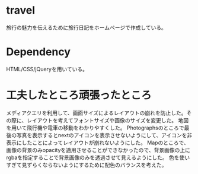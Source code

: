 # travel
旅行の魅力を伝えるために旅行日記をホームページで作成している。

# Dependency
HTML/CSS/jQueryを用いている。

# 工夫したところ頑張ったところ
メディアクエリを利用して、画面サイズによるレイアウトの崩れを防止した。その際に、レイアウトを考えてフォントサイズや画像のサイズを変更した。
地図を用いて飛行機や電車の移動をわかりやすくした。
Photographsのところで最後の写真を表示するとnextのアイコンを表示させないようにして、アイコンを非表示にしたことによってレイアウトが崩れないようにした。
Mapのところで、画像の背景のみopacityを適用させることができなかったので、背景画像の上にrgbaを指定することで背景画像のみを透過させて見えるようにした。
色を使いすぎて見ずらくならないようにするために配色のバランスを考えた。

